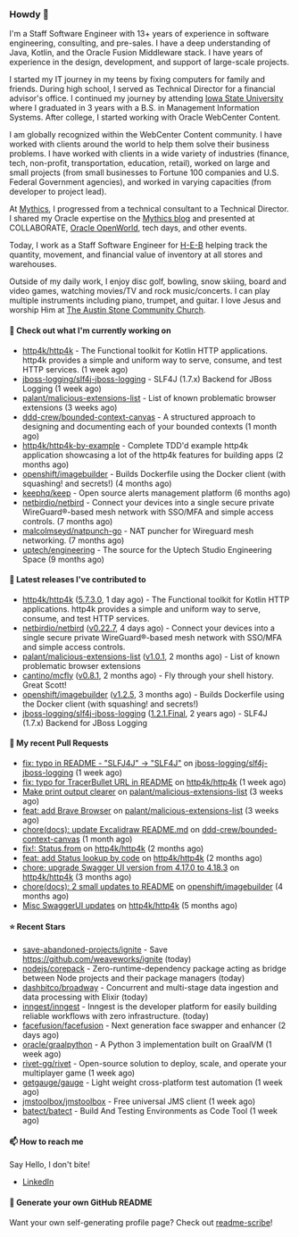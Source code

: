 ### Howdy 👋

I'm a Staff Software Engineer with 13+ years of experience in software engineering, consulting, and pre-sales. I have a deep understanding of Java, Kotlin, and the Oracle Fusion Middleware stack. I have years of experience in the design, development, and support of large-scale projects.

I started my IT journey in my teens by fixing computers for family and friends. During high school, I served as Technical Director for a financial advisor's office. I continued my journey by attending [Iowa State University](iastate.edu) where I graduated in 3 years with a B.S. in Management Information Systems. After college, I started working with Oracle WebCenter Content.

I am globally recognized within the WebCenter Content community. I have worked with clients around the world to help them solve their business problems. I have worked with clients in a wide variety of industries (finance, tech, non-profit, transportation, education, retail), worked on large and small projects (from small businesses to Fortune 100 companies and U.S. Federal Government agencies), and worked in varying capacities (from developer to project lead).

At [Mythics](https://www.mythics.com/), I progressed from a technical consultant to a Technical Director. I shared my Oracle expertise on the [Mythics blog](https://mythics.com/blog/) and presented at COLLABORATE, [Oracle OpenWorld](https://www.oracle.com/cloudworld/), tech days, and other events.

Today, I work as a Staff Software Engineer for [H-E-B](https://digital.heb.com/) helping track the quantity, movement, and financial value of inventory at all stores and warehouses.

Outside of my daily work, I enjoy disc golf, bowling, snow skiing, board and video games, watching movies/TV and rock music/concerts. I can play multiple instruments including piano, trumpet, and guitar. I love Jesus and worship Him at [The Austin Stone Community Church](https://austinstone.org/).

#### 👷 Check out what I'm currently working on

- [http4k/http4k](https://github.com/http4k/http4k) - The Functional toolkit for Kotlin HTTP applications. http4k provides a simple and uniform way to serve, consume, and test HTTP services. (1 week ago)
- [jboss-logging/slf4j-jboss-logging](https://github.com/jboss-logging/slf4j-jboss-logging) - SLF4J (1.7.x) Backend for JBoss Logging (1 week ago)
- [palant/malicious-extensions-list](https://github.com/palant/malicious-extensions-list) - List of known problematic browser extensions (3 weeks ago)
- [ddd-crew/bounded-context-canvas](https://github.com/ddd-crew/bounded-context-canvas) - A structured approach to designing and documenting each of your bounded contexts (1 month ago)
- [http4k/http4k-by-example](https://github.com/http4k/http4k-by-example) - Complete TDD&#39;d example http4k application showcasing a lot of the http4k features for building apps (2 months ago)
- [openshift/imagebuilder](https://github.com/openshift/imagebuilder) - Builds Dockerfile using the Docker client (with squashing! and secrets!) (4 months ago)
- [keephq/keep](https://github.com/keephq/keep) - Open source alerts management platform (6 months ago)
- [netbirdio/netbird](https://github.com/netbirdio/netbird) - Connect your devices into a single secure private WireGuard®-based mesh network with SSO/MFA and simple access controls. (7 months ago)
- [malcolmseyd/natpunch-go](https://github.com/malcolmseyd/natpunch-go) - NAT puncher for Wireguard mesh networking. (7 months ago)
- [uptech/engineering](https://github.com/uptech/engineering) - The source for the Uptech Studio Engineering Space (9 months ago)

#### 🔭 Latest releases I've contributed to

- [http4k/http4k](https://github.com/http4k/http4k) ([5.7.3.0](https://github.com/http4k/http4k/releases/tag/5.7.3.0), 1 day ago) - The Functional toolkit for Kotlin HTTP applications. http4k provides a simple and uniform way to serve, consume, and test HTTP services.
- [netbirdio/netbird](https://github.com/netbirdio/netbird) ([v0.22.7](https://github.com/netbirdio/netbird/releases/tag/v0.22.7), 4 days ago) - Connect your devices into a single secure private WireGuard®-based mesh network with SSO/MFA and simple access controls.
- [palant/malicious-extensions-list](https://github.com/palant/malicious-extensions-list) ([v1.0.1](https://github.com/palant/malicious-extensions-list/releases/tag/v1.0.1), 2 months ago) - List of known problematic browser extensions
- [cantino/mcfly](https://github.com/cantino/mcfly) ([v0.8.1](https://github.com/cantino/mcfly/releases/tag/v0.8.1), 2 months ago) - Fly through your shell history. Great Scott!
- [openshift/imagebuilder](https://github.com/openshift/imagebuilder) ([v1.2.5](https://github.com/openshift/imagebuilder/releases/tag/v1.2.5), 3 months ago) - Builds Dockerfile using the Docker client (with squashing! and secrets!)
- [jboss-logging/slf4j-jboss-logging](https://github.com/jboss-logging/slf4j-jboss-logging) ([1.2.1.Final](https://github.com/jboss-logging/slf4j-jboss-logging/releases/tag/1.2.1.Final), 2 years ago) - SLF4J (1.7.x) Backend for JBoss Logging

#### 🔨 My recent Pull Requests

- [fix: typo in README - &#34;SLFJ4J&#34; -&gt; &#34;SLF4J&#34;](https://github.com/jboss-logging/slf4j-jboss-logging/pull/38) on [jboss-logging/slf4j-jboss-logging](https://github.com/jboss-logging/slf4j-jboss-logging) (1 week ago)
- [fix: typo for TracerBullet URL in README](https://github.com/http4k/http4k/pull/966) on [http4k/http4k](https://github.com/http4k/http4k) (1 week ago)
- [Make print output clearer](https://github.com/palant/malicious-extensions-list/pull/2) on [palant/malicious-extensions-list](https://github.com/palant/malicious-extensions-list) (3 weeks ago)
- [feat: add Brave Browser](https://github.com/palant/malicious-extensions-list/pull/1) on [palant/malicious-extensions-list](https://github.com/palant/malicious-extensions-list) (3 weeks ago)
- [chore(docs): update Excalidraw README.md](https://github.com/ddd-crew/bounded-context-canvas/pull/47) on [ddd-crew/bounded-context-canvas](https://github.com/ddd-crew/bounded-context-canvas) (1 month ago)
- [fix!: Status.from](https://github.com/http4k/http4k/pull/920) on [http4k/http4k](https://github.com/http4k/http4k) (2 months ago)
- [feat: add Status lookup by code](https://github.com/http4k/http4k/pull/918) on [http4k/http4k](https://github.com/http4k/http4k) (2 months ago)
- [chore: upgrade Swagger UI version from 4.17.0 to 4.18.3](https://github.com/http4k/http4k/pull/903) on [http4k/http4k](https://github.com/http4k/http4k) (3 months ago)
- [chore(docs): 2 small updates to README](https://github.com/openshift/imagebuilder/pull/253) on [openshift/imagebuilder](https://github.com/openshift/imagebuilder) (4 months ago)
- [Misc SwaggerUI updates](https://github.com/http4k/http4k/pull/864) on [http4k/http4k](https://github.com/http4k/http4k) (5 months ago)

#### ⭐ Recent Stars

- [save-abandoned-projects/ignite](https://github.com/save-abandoned-projects/ignite) - Save https://github.com/weaveworks/ignite (today)
- [nodejs/corepack](https://github.com/nodejs/corepack) - Zero-runtime-dependency package acting as bridge between Node projects and their package managers (today)
- [dashbitco/broadway](https://github.com/dashbitco/broadway) - Concurrent and multi-stage data ingestion and data processing with Elixir (today)
- [inngest/inngest](https://github.com/inngest/inngest) - Inngest is the developer platform for easily building reliable workflows with zero infrastructure. (today)
- [facefusion/facefusion](https://github.com/facefusion/facefusion) - Next generation face swapper and enhancer (2 days ago)
- [oracle/graalpython](https://github.com/oracle/graalpython) - A Python 3 implementation built on GraalVM (1 week ago)
- [rivet-gg/rivet](https://github.com/rivet-gg/rivet) - Open-source solution to deploy, scale, and operate your multiplayer game (1 week ago)
- [getgauge/gauge](https://github.com/getgauge/gauge) - Light weight cross-platform test automation (1 week ago)
- [jmstoolbox/jmstoolbox](https://github.com/jmstoolbox/jmstoolbox) - Free universal JMS client (1 week ago)
- [batect/batect](https://github.com/batect/batect) - Build And Testing Environments as Code Tool (1 week ago)

#### 📫 How to reach me

Say Hello, I don't bite!

- [LinkedIn](https://www.linkedin.com/in/jonathanhult)

#### 📖 Generate your own GitHub README

Want your own self-generating profile page? Check out [readme-scribe](https://github.com/muesli/readme-scribe)!
